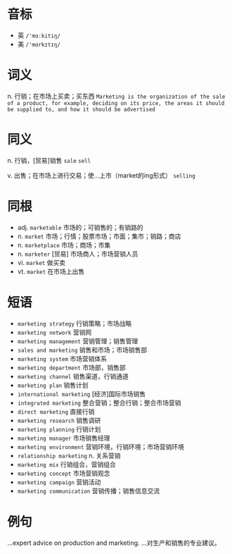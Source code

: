 # 音标

- 英 `/'mɑːkitiŋ/`
- 美 `/'mɑrkɪtɪŋ/`

# 词义

n. 行销；在市场上买卖；买东西
`Marketing is the organization of the sale of a product, for example, deciding on its price, the areas it should be supplied to, and how it should be advertised`

# 同义

n. 行销，[贸易]销售
`sale` `sell`

v. 出售；在市场上进行交易；使…上市（market的ing形式）
`selling`

# 同根

- adj. `marketable` 市场的；可销售的；有销路的
- n. `market` 市场；行情；股票市场；市面；集市；销路；商店
- n. `marketplace` 市场；商场；市集
- n. `marketer` [贸易] 市场商人；市场营销人员
- vi. `market` 做买卖
- vt. `market` 在市场上出售

# 短语

- `marketing strategy` 行销策略；市场战略
- `marketing network` 营销网
- `marketing management` 营销管理；销售管理
- `sales and marketing` 销售和市场；市场销售部
- `marketing system` 市场营销体系
- `marketing department` 市场部，销售部
- `marketing channel` 销售渠道，行销通道
- `marketing plan` 销售计划
- `international marketing` [经济]国际市场销售
- `integrated marketing` 整合营销；整合行销；整合市场营销
- `direct marketing` 直接行销
- `marketing research` 销售调研
- `marketing planning` 行销计划
- `marketing manager` 市场销售经理
- `marketing environment` 营销环境，行销环境；市场营销环境
- `relationship marketing` n. 关系营销
- `marketing mix` 行销组合，营销组合
- `marketing concept` 市场营销观念
- `marketing campaign` 营销活动
- `marketing communication` 营销传播；销售信息交流

# 例句

...expert advice on production and marketing.
…对生产和销售的专业建议。



